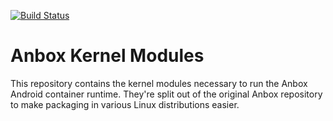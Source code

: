 [![Build Status](https://travis-ci.org/anbox/anbox-modules.svg?branch=master)](https://travis-ci.org/anbox/anbox)

# Anbox Kernel Modules

This repository contains the kernel modules necessary to run the Anbox
Android container runtime. They're split out of the original Anbox
repository to make packaging in various Linux distributions easier.

